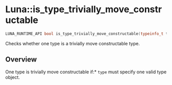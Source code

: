 # Luna::is_type_trivially_move_constructable

```c++
LUNA_RUNTIME_API bool is_type_trivially_move_constructable(typeinfo_t type)
```

Checks whether one type is a trivially move constructable type. 

## Overview
One type is trivially move constructable if:* `type` must specify one valid type object. 

